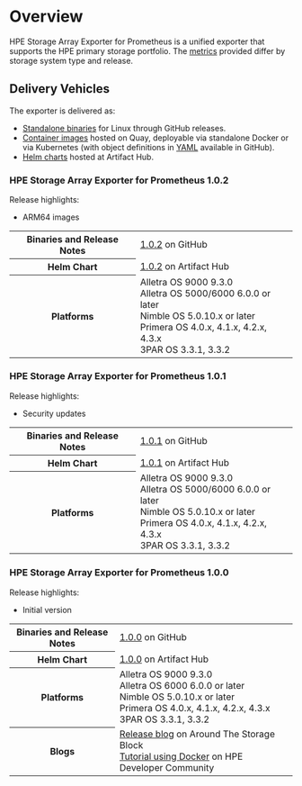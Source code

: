 # Overview

HPE Storage Array Exporter for Prometheus is a unified exporter that supports the HPE primary storage portfolio. The [metrics](../metrics/index.md) provided differ by storage system type and release.

## Delivery Vehicles

The exporter is delivered as:

- [Standalone binaries](https://github.com/hpe-storage/array-exporter/releases) for Linux through GitHub releases.
- [Container images](https://quay.io/repository/hpestorage/array-exporter) hosted on Quay, deployable via standalone Docker or via Kubernetes (with object definitions in [YAML](https://github.com/hpe-storage/co-deployments/tree/master/yaml/array-exporter) available in GitHub).
- [Helm charts](https://artifacthub.io/packages/helm/hpe-storage/hpe-array-exporter/) hosted at Artifact Hub.

### HPE Storage Array Exporter for Prometheus 1.0.2

Release highlights:

- ARM64 images

<table>
 <tr>
   <th>Binaries and Release Notes</th>
   <td>
    <a href="https://github.com/hpe-storage/array-exporter/releases/tag/v1.0.2">1.0.2</a> on GitHub
   </td>
 </tr>
 <tr>
   <th>Helm Chart</th>
   <td>
    <a href="https://artifacthub.io/packages/helm/hpe-storage/hpe-array-exporter/1.0.2">1.0.2</a> on Artifact Hub
   </td>
 </tr>
 <tr>
   <th>Platforms</th>
   <td>
     Alletra OS 9000 9.3.0<br />
     Alletra OS 5000/6000 6.0.0 or later<br />
     Nimble OS 5.0.10.x or later<br />
     Primera OS 4.0.x, 4.1.x, 4.2.x, 4.3.x<br />
     3PAR OS 3.3.1, 3.3.2
   </td>
 </tr>
</table>

### HPE Storage Array Exporter for Prometheus 1.0.1

Release highlights:

- Security updates

<table>
 <tr>
   <th>Binaries and Release Notes</th>
   <td>
    <a href="https://github.com/hpe-storage/array-exporter/releases/tag/v1.0.1">1.0.1</a> on GitHub
   </td>
 </tr>
 <tr>
   <th>Helm Chart</th>
   <td>
    <a href="https://artifacthub.io/packages/helm/hpe-storage/hpe-array-exporter/1.0.1">1.0.1</a> on Artifact Hub
   </td>
 </tr>
 <tr>
   <th>Platforms</th>
   <td>
     Alletra OS 9000 9.3.0<br />
     Alletra OS 5000/6000 6.0.0 or later<br />
     Nimble OS 5.0.10.x or later<br />
     Primera OS 4.0.x, 4.1.x, 4.2.x, 4.3.x<br />
     3PAR OS 3.3.1, 3.3.2
   </td>
 </tr>
</table>

### HPE Storage Array Exporter for Prometheus 1.0.0

Release highlights:

- Initial version

<table>
 <tr>
   <th>Binaries and Release Notes</th>
   <td>
    <a href="https://github.com/hpe-storage/array-exporter/releases/tag/v1.0.0">1.0.0</a> on GitHub
   </td>
 </tr>
 <tr>
   <th>Helm Chart</th>
   <td>
    <a href="https://artifacthub.io/packages/helm/hpe-storage/hpe-array-exporter/1.0.0">1.0.0</a> on Artifact Hub
   </td>
 </tr>
 <tr>
   <th>Platforms</th>
   <td>
     Alletra OS 9000 9.3.0<br />
     Alletra OS 6000 6.0.0 or later<br />
     Nimble OS 5.0.10.x or later<br />
     Primera OS 4.0.x, 4.1.x, 4.2.x, 4.3.x<br />
     3PAR OS 3.3.1, 3.3.2
   </td>
 </tr>
 <tr>
   <th>Blogs</th>
   <td>
    <a href="https://community.hpe.com/t5/Around-the-Storage-Block/HPE-CSI-Driver-for-Kubernetes-enhancements-with-monitoring-and/ba-p/7158137">Release blog</a> on Around The Storage Block<br />
    <a href="https://developer.hpe.com/blog/get-started-with-prometheus-and-grafana-on-docker-with-hpe-storage-array-exporter/">Tutorial using Docker</a> on HPE Developer Community
   </td>
 </tr>
</table>
